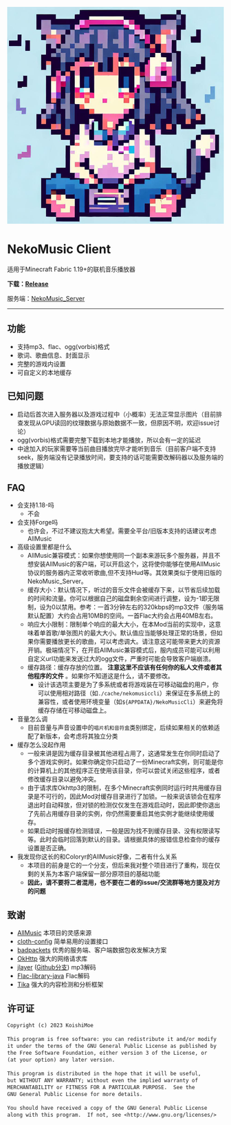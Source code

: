 ![Logo](./src/main/resources/assets/nekomusiccli/icon.png)

# NekoMusic Client

适用于Minecraft Fabric 1.19+的联机音乐播放器

**下载：[Release](https://github.com/KoishiMoe/NekoMusic_Cli/releases)**

服务端：[NekoMusic_Server](https://github.com/lolicode-org/NekoMusic_Server)

----------------------------------

## 功能
* 支持mp3、flac、ogg(vorbis)格式
* 歌词、歌曲信息、封面显示
* 完整的游戏内设置
* 可自定义的本地缓存

## 已知问题
* 启动后首次进入服务器以及游戏过程中（小概率）无法正常显示图片（目前排查发现从GPU读回的纹理数据与原始数据不一致，但原因不明，欢迎issue讨论）
* ogg(vorbis)格式需要完整下载到本地才能播放，所以会有一定的延迟
* 中途加入的玩家需要等当前曲目播放完毕才能听到音乐（目前客户端不支持seek，服务端没有记录播放时间，要支持的话可能需要改解码器以及服务端的播放逻辑）

## FAQ
* 会支持1.18-吗
  * 不会
* 会支持Forge吗
  * 也许会，不过不建议抱太大希望。需要全平台/旧版本支持的话建议考虑AllMusic
* 高级设置里都是什么
  * AllMusic兼容模式：如果你想使用同一个副本来游玩多个服务器，并且不想安装AllMusic的客户端，可以开启这个，这将使你能够在使用AllMusic协议的服务器内正常收听歌曲,但不支持Hud等。其效果类似于使用旧版的NekoMusic_Server。
  * 缓存大小：默认情况下，听过的音乐文件会被缓存下来，以节省后续加载的时间和流量。你可以根据自己的磁盘剩余空间进行调整，设为-1即无限制，设为0以禁用。参考：一首3分钟左右的320kbps的mp3文件（服务端默认配置）大约会占用10MB的空间。一首Flac大约会占用40MB左右。
  * 响应大小限制：限制单个响应的最大大小，在本Mod当前的实现中，这意味着单首歌/单张图片的最大大小。默认值应当能够处理正常的场景，但如果你需要播放更长的歌曲，可以考虑调大。请注意这可能带来更大的资源开销。极端情况下，在开启AllMusic兼容模式后，服内成员可能可以利用自定义url功能来发送过大的ogg文件，严重时可能会导致客户端崩溃。
  * 缓存路径：缓存存放的位置。 **注意这里不应该有任何你的私人文件或者其他程序的文件** 。如果你不知道这是什么，请不要修改。
    * 设计该选项主要是为了多系统或者将游戏装在可移动磁盘的用户，你可以使用相对路径（如`./cache/nekomusiccli`）来保证在多系统上的兼容性，或者使用环境变量（如`${APPDATA}/NekoMusicCli`）来避免将缓存存储在可移动磁盘上。
* 音量怎么调
  * 目前音量与声音设置中的`唱片机和音符盒`类别绑定，后续如果相关的依赖适配了新版本，会考虑将其独立分类
* 缓存怎么没起作用
  * 一般来讲是因为缓存目录被其他进程占用了，这通常发生在你同时启动了多个游戏实例时。如果你确定你只启动了一份Minecraft实例，则可能是你的计算机上的其他程序正在使用该目录，你可以尝试关闭这些程序，或者修改缓存目录以避免冲突。
  * 由于请求库Okhttp3的限制，在多个Minecraft实例同时运行时共用缓存目录是不可行的，因此Mod对缓存目录进行了加锁。一般来说该锁会在程序退出时自动释放，但对锁的检测仅仅发生在游戏启动时，因此即使你退出了先前占用缓存目录的实例，你仍然需要重启其他实例才能继续使用缓存。
  * 如果启动时报缓存检测错误，一般是因为找不到缓存目录、没有权限读写等。此时会临时回落到默认的目录。请根据具体的报错信息检查你的缓存设置是否正确。
* 我发现你这长的和Coloryr的AllMusic好像，二者有什么关系
  * 本项目的前身是它的一个分支，但后来我对整个项目进行了重构，现在仅剩的关系为本客户端保留一部分原项目的基础功能
  * **因此，请不要将二者混用，也不要在二者的issue/交流群等地方提及对方的问题**

## 致谢
* [AllMusic](https://github.com/Coloryr/AllMusic_Client) 本项目的灵感来源
* [cloth-config](https://github.com/shedaniel/cloth-config) 简单易用的设置接口
* [badpackets](https://github.com/badasintended/badpackets) 优秀的服务端、客户端数据包收发解决方案
* [OkHttp](https://square.github.io/okhttp/) 强大的网络请求库
* [jlayer](http://www.javazoom.net/javalayer/javalayer.html) ([Github分支](https://github.com/umjammer/jlayer)) mp3解码
* [Flac-library-java](https://github.com/nayuki/FLAC-library-Java) Flac解码
* [Tika](https://tika.apache.org/) 强大的内容检测和分析框架

## 许可证
```text
Copyright (c) 2023 KoishiMoe

This program is free software: you can redistribute it and/or modify
it under the terms of the GNU General Public License as published by
the Free Software Foundation, either version 3 of the License, or
(at your option) any later version.

This program is distributed in the hope that it will be useful,
but WITHOUT ANY WARRANTY; without even the implied warranty of
MERCHANTABILITY or FITNESS FOR A PARTICULAR PURPOSE.  See the
GNU General Public License for more details.

You should have received a copy of the GNU General Public License
along with this program.  If not, see <http://www.gnu.org/licenses/>
```
